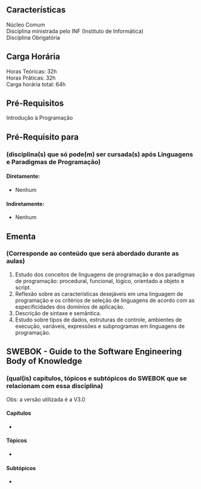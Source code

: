 ## Características  
Núcleo Comum  
Disciplina ministrada pelo INF (Instituto de Informática)  
Disciplina Obrigatória  

## Carga Horária  
Horas Teóricas: 32h  
Horas Práticas: 32h  
Carga horária total: 64h  

## Pré-Requisitos  
Introdução à Programação

## Pré-Requisito para  
### (disciplina(s) que só pode(m) ser cursada(s) após Linguagens e Paradigmas de Programação)  
  
#### Diretamente:
* Nenhum

#### Indiretamente:  
* Nenhum

## Ementa  
### (Corresponde ao conteúdo que será abordado durante as aulas)  
1.  Estudo dos conceitos de linguagens de programação e dos paradigmas de programação: procedural, funcional, lógico, orientado a objeto e script.
2.  Reflexão sobre as características desejáveis em uma linguagem de programação e os critérios de seleção de linguagens de acordo com as especificidades dos domínios de aplicação.
3.  Descrição de sintaxe e semântica.
4.  Estudo sobre tipos de dados, estruturas de controle, ambientes de execução, variáveis, expressões e subprogramas em linguagens de programação.

## SWEBOK - Guide to the Software Engineering Body of Knowledge
### (qual(is) capítulos, tópicos e subtópicos do SWEBOK que se relacionam com essa disciplina)  
Obs: a versão utilizada é a V3.0  

#### Capítulos  
* 

#### Tópicos  
*   

#### Subtópicos
* 